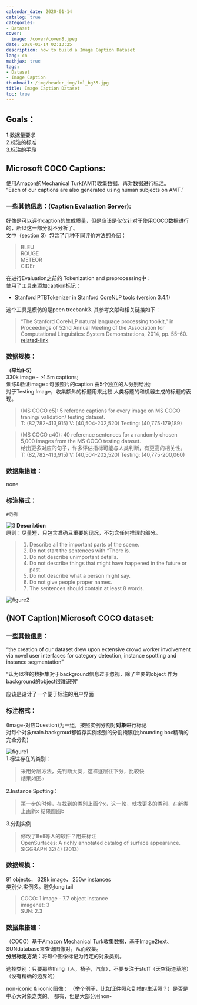 ```yaml
---
calendar_date: 2020-01-14
catalog: true
categories:
- Dataset
cover:
  image: /cover/cover8.jpeg
date: 2020-01-14 02:13:25
description: how to build a Image Caption Dataset
lang: cn
mathjax: true
tags:
- Dataset
- Image Caption
thumbnail: /img/header_img/lml_bg35.jpg
title: Image Caption Dataset
toc: true
---
```


## Goals：

1.数据量要求  
2.标注的标准  
3.标注的手段  

## Microsoft COCO Captions: 

使用Amazon的Mechanical Turk(AMT)收集数据，再对数据进行标注。   
“Each of our captions are also generated using human subjects on AMT.”

### 一些其他信息：(Caption Evaluation Server):  

好像是可以评价caption的生成质量，但是应该是仅仅针对于使用COCO数据进行的，所以这一部分就不分析了。  
文中（section 3）包含了几种不同评价方法的介绍：  
>BLEU  
>ROUGE  
>METEOR  
>CIDEr

在进行Evaluation之前的 Tokenization and preprocessing中：  
使用了工具来添加caption标记：

- Stanford PTBTokenizer in Stanford CoreNLP tools (version 3.4.1)  

这个工具是模仿的是peen treebank3.   其参考文献和相关链接如下：  

>“The Stanford CoreNLP natural language processing toolkit,” in Proceedings of 52nd Annual Meeting of the Association for Computational Linguistics: System Demonstrations, 2014, pp. 55–60. [related-link](http://www.aclweb.org/anthology/P/P14/P14-5010)  

### 数据规模：


**（平均1-5）**   
330k image - >1.5m captions;   
训练&验证image : 每张照片的caption 由5个独立的人分别给出;  
对于Testing Image，收集额外的标题用来比较 人类标题的和机器生成的标题的表现。

>(MS COCO c5): 5 referenc captions for every image on MS COCO traning/ validation/ testing dataset.  
T: (82,782-413,915) V: (40,504-202,520) Testing: (40,775-179,189)

>(MS COCO c40): 40 reference sentences for a randomly chosen 5,000 images from the MS COCO testing dataset.  
>给出更多对应的句子，许多评估指标可能与人类判断，有更高的相关性。  
T: (82,782-413,915) V: (40,504-202,520) Testing: (40,775-200,060)

### 数据集搭建：
none

### 标注格式：

`#范例`

![3](https://picture-bed-001-1310572365.cos.ap-guangzhou.myqcloud.com/imgs/img/20210911211210.jpg)
**Describtion**  
原则：尽量短，只包含准确且重要的现况，不包含任何推理的部分。  

>1. Describe all the important parts of the scene.  
>1. Do not start the sentences with “There is.
>1. Do not describe unimportant details.
>1. Do not describe things that might have happened in the future or past.  
>1. Do not describe what a person might say.  
>1. Do not give people proper names.
>1. The sentences should contain at least 8 words.

![figure2](https://picture-bed-001-1310572365.cos.ap-guangzhou.myqcloud.com/imgs/img/20210911211229.jpg) 




## (NOT Caption)Microsoft COCO dataset:  
### 一些其他信息：  

“the creation of our dataset drew upon extensive crowd worker involvement via novel user interfaces for category detection, instance spotting and instance segmentation”  

“认为以往的数据集对于background信息过于忽视，除了主要的object 作为background的object很难识别”

应该是设计了一个便于标注的用户界面

### 标注格式：  
(Image-对应Question)为一组，按照实例分割对**对象**进行标记  
对每个对象main.backgroud都留存实例级别的分割掩膜(比bounding box精确的完全分割)  

![figure1](https://picture-bed-001-1310572365.cos.ap-guangzhou.myqcloud.com/imgs/img/20210911211319.jpg)  
1.标注存在的类别：
>采用分层方法，先判断大类，这样逐层往下分，比较快  
>结果如图a

2.Instance Spotting： 
>第一步的时候，在找到的类别上画个x，这一轮，就找更多的类别，在新类上画新x
>结果图图b

3.分割实例
>修改了Bell等人的软件？用来标注  
>OpenSurfaces: A richly annotated catalog of surface appearance. SIGGRAPH 32(4) (2013)


### 数据规模：  
91 objects， 328k image， 250w instances  
类别少,实例多。避免long tail  
>COCO: 1 image - 7.7 object instance  
>imagenet: 3   
>SUN: 2.3  


### 数据集搭建：  

（COCO）基于Amazon Mechanical Turk收集数据，基于Image2text、SUNdatabase来查询图像对，从而收集。  
**分层标记方法**：将每个图像标记为特定的对象类别。

选择类别：只要那些thing（人，椅子，汽车），不要专注于stuff（天空街道草地）（没有精确的边界的）  

non-iconic & iconic图像：
（举个例子，比如证件照和乱拍的生活照？）是否是中心大对象之类的。
都有，但是大部分用non-
